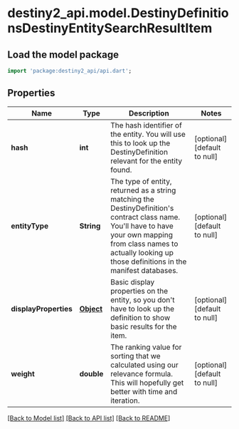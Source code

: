 # destiny2_api.model.DestinyDefinitionsDestinyEntitySearchResultItem

## Load the model package
```dart
import 'package:destiny2_api/api.dart';
```

## Properties
Name | Type | Description | Notes
------------ | ------------- | ------------- | -------------
**hash** | **int** | The hash identifier of the entity. You will use this to look up the DestinyDefinition relevant for the entity found. | [optional] [default to null]
**entityType** | **String** | The type of entity, returned as a string matching the DestinyDefinition&#39;s contract class name. You&#39;ll have to have your own mapping from class names to actually looking up those definitions in the manifest databases. | [optional] [default to null]
**displayProperties** | [**Object**](Object.md) | Basic display properties on the entity, so you don&#39;t have to look up the definition to show basic results for the item. | [optional] [default to null]
**weight** | **double** | The ranking value for sorting that we calculated using our relevance formula. This will hopefully get better with time and iteration. | [optional] [default to null]

[[Back to Model list]](../README.md#documentation-for-models) [[Back to API list]](../README.md#documentation-for-api-endpoints) [[Back to README]](../README.md)



